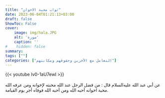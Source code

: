 ```yaml
---
title: "ثواب محبة الاخوان"
date: 2023-06-04T01:21:13+03:00
draft: false
ShowToc: False
cover:
    image: img/hala.JPG
    alt: 'صورة'
    caption: ''
#    hidden: false
summary: 
tags: [""]
categories: ["التعامل مع الآخرين وحقوقهم ومكانتهم"]
---
```

{{< youtube Iv0-1aU7ewI >}}  
 <br>
عن أبي عبد الله عليه‌السلام قال : من
فضل الرجل عند الله محبته لإخوانه ومن عرفه الله محبة اخوانه أحبه الله
ومن أحبه الله فوفاه أجر يوم القيامة.


